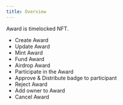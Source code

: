 ```yaml
---
title: Overview
---
```


Award is timelocked NFT.

- Create Award
- Update Award
- Mint Award
- Fund Award
- Airdrop Award
- Participate in the Award
- Approve & Distribute badge to participant
- Reject Award
- Add owner to Award
- Cancel Award